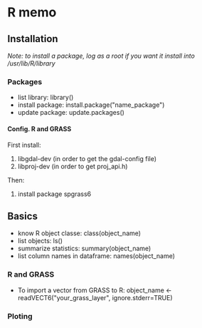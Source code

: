# R memo

## Installation

*Note: to install a package, log as a root if you want it install into /usr/lib/R/library*

### Packages

* list library: library()
* install package: install.package("name_package")
* update package: update.packages()

#### Config. R and GRASS

First install:
1. libgdal-dev (in order to get the gdal-config file)
2. libproj-dev (in order to get proj_api.h)

Then:
1. install package spgrass6


## Basics
* know R object classe: class(object_name)
* list objects: ls()
* summarize statistics: summary(object_name)
* list column names in dataframe: names(object_name)

### R and GRASS

* To import a vector from GRASS to R: object_name <- readVECT6("your_grass_layer", ignore.stderr=TRUE)


### Ploting
